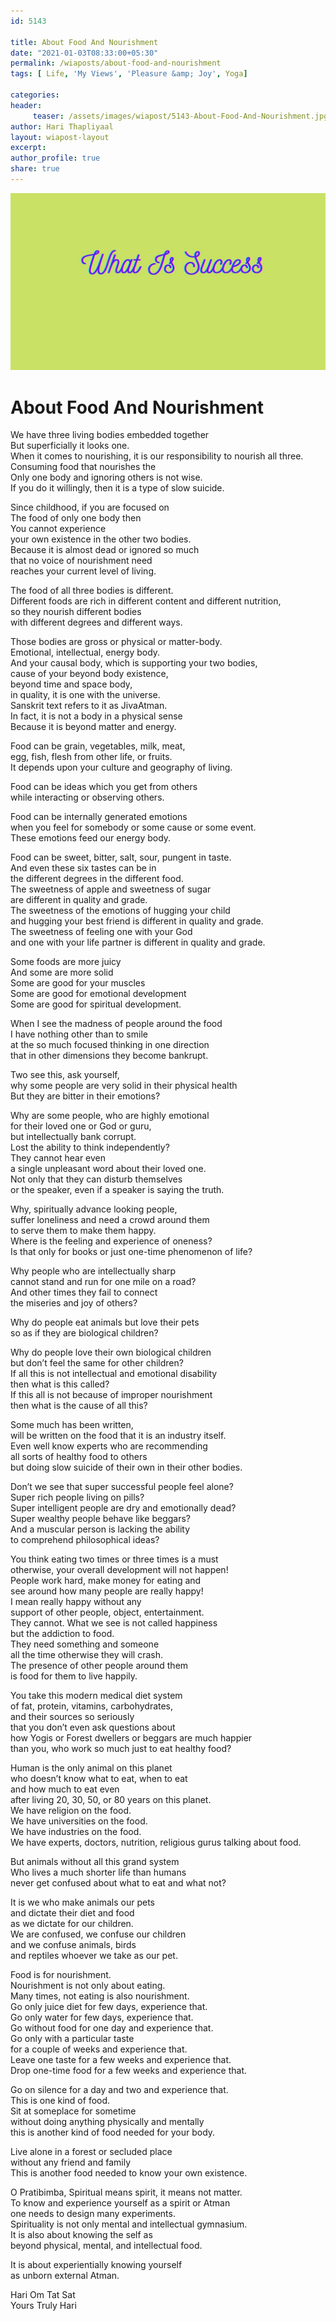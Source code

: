 ```yaml
--- 
id: 5143

title: About Food And Nourishment
date: "2021-01-03T08:33:00+05:30"
permalink: /wiaposts/about-food-and-nourishment
tags: [ Life, 'My Views', 'Pleasure &amp; Joy', Yoga]    

categories: 
header:
     teaser: /assets/images/wiapost/5143-About-Food-And-Nourishment.jpg
author: Hari Thapliyaal 
layout: wiapost-layout
excerpt:  
author_profile: true 
share: true 
---
```


![About Food And Nourishment](/assets/images/wiapost/5143-About-Food-And-Nourishment.jpg)     
   
# About Food And Nourishment   
        
We have three living bodies embedded together     
But superficially it looks one.     
When it comes to nourishing, it is our responsibility to nourish all three.     
Consuming food that nourishes the     
Only one body and ignoring others is not wise.     
If you do it willingly, then it is a type of slow suicide.    
    
Since childhood, if you are focused on     
The food of only one body then     
You cannot experience     
your own existence in the other two bodies.     
Because it is almost dead or ignored so much     
that no voice of nourishment need     
reaches your current level of living.    
    
The food of all three bodies is different.     
Different foods are rich in different content and different nutrition,     
so they nourish different bodies     
with different degrees and different ways.    
    
Those bodies are gross or physical or matter-body.     
Emotional, intellectual, energy body.     
And your causal body, which is supporting your two bodies,     
cause of your beyond body existence,     
beyond time and space body,     
in quality, it is one with the universe.     
Sanskrit text refers to it as JivaAtman.     
In fact, it is not a body in a physical sense     
Because it is beyond matter and energy.    
    
Food can be grain, vegetables, milk, meat,     
egg, fish, flesh from other life, or fruits.     
It depends upon your culture and geography of living.    
    
Food can be ideas which you get from others     
while interacting or observing others.    
    
Food can be internally generated emotions     
when you feel for somebody or some cause or some event.     
These emotions feed our energy body.    
    
Food can be sweet, bitter, salt, sour, pungent in taste.     
And even these six tastes can be in     
the different degrees in the different food.     
The sweetness of apple and sweetness of sugar     
are different in quality and grade.     
The sweetness of the emotions of hugging your child     
and hugging your best friend is different in quality and grade.     
The sweetness of feeling one with your God     
and one with your life partner is different in quality and grade.    
    
Some foods are more juicy     
And some are more solid     
Some are good for your muscles     
Some are good for emotional development     
Some are good for spiritual development.    
    
When I see the madness of people around the food     
I have nothing other than to smile     
at the so much focused thinking in one direction     
that in other dimensions they become bankrupt.    
    
Two see this, ask yourself,     
why some people are very solid in their physical health     
But they are bitter in their emotions?    
    
Why are some people, who are highly emotional     
for their loved one or God or guru,     
but intellectually bank corrupt.     
Lost the ability to think independently?     
They cannot hear even     
a single unpleasant word about their loved one.     
Not only that they can disturb themselves     
or the speaker, even if a speaker is saying the truth.    
    
Why, spiritually advance looking people,     
suffer loneliness and need a crowd around them     
to serve them to make them happy.     
Where is the feeling and experience of oneness?     
Is that only for books or just one-time phenomenon of life?    
    
Why people who are intellectually sharp     
cannot stand and run for one mile on a road?     
And other times they fail to connect     
the miseries and joy of others?    
    
Why do people eat animals but love their pets     
so as if they are biological children?    
    
Why do people love their own biological children     
but don’t feel the same for other children?     
If all this is not intellectual and emotional disability     
then what is this called?     
If this all is not because of improper nourishment     
then what is the cause of all this?    
    
Some much has been written,     
will be written on the food that it is an industry itself.     
Even well know experts who are recommending     
all sorts of healthy food to others     
but doing slow suicide of their own in their other bodies.    
    
Don’t we see that super successful people feel alone?     
Super rich people living on pills?     
Super intelligent people are dry and emotionally dead?     
Super wealthy people behave like beggars?     
And a muscular person is lacking the ability     
to comprehend philosophical ideas?    
    
You think eating two times or three times is a must     
otherwise, your overall development will not happen!     
People work hard, make money for eating and     
see around how many people are really happy!     
I mean really happy without any     
support of other people, object, entertainment.     
They cannot. What we see is not called happiness     
but the addiction to food.     
They need something and someone     
all the time otherwise they will crash.     
The presence of other people around them     
is food for them to live happily.    
    
You take this modern medical diet system     
of fat, protein, vitamins, carbohydrates,     
and their sources so seriously     
that you don’t even ask questions about     
how Yogis or Forest dwellers or beggars are much happier     
than you, who work so much just to eat healthy food?    
    
Human is the only animal on this planet     
who doesn’t know what to eat, when to eat     
and how much to eat even     
after living 20, 30, 50, or 80 years on this planet.     
We have religion on the food.     
We have universities on the food.     
We have industries on the food.     
We have experts, doctors, nutrition, religious gurus talking about food.    
    
But animals without all this grand system     
Who lives a much shorter life than humans     
never get confused about what to eat and what not?    
    
It is we who make animals our pets     
and dictate their diet and food     
as we dictate for our children.     
We are confused, we confuse our children     
and we confuse animals, birds     
and reptiles whoever we take as our pet.    
    
Food is for nourishment.     
Nourishment is not only about eating.     
Many times, not eating is also nourishment.     
Go only juice diet for few days, experience that.     
Go only water for few days, experience that.     
Go without food for one day and experience that.     
Go only with a particular taste     
for a couple of weeks and experience that.     
Leave one taste for a few weeks and experience that.     
Drop one-time food for a few weeks and experience that.    
    
Go on silence for a day and two and experience that.     
This is one kind of food.     
Sit at someplace for sometime     
without doing anything physically and mentally     
this is another kind of food needed for your body.    
    
Live alone in a forest or secluded place     
without any friend and family     
This is another food needed to know your own existence.    
    
O Pratibimba, Spiritual means spirit, it means not matter.     
To know and experience yourself as a spirit or Atman     
one needs to design many experiments.     
Spirituality is not only mental and intellectual gymnasium.     
It is also about knowing the self as     
beyond physical, mental, and intellectual food.    
    
It is about experientially knowing yourself     
as unborn external Atman.    
    
Hari Om Tat Sat     
Yours Truly Hari    
